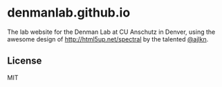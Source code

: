 # denmanlab.github.io

The lab website for the Denman Lab at CU Anschutz in Denver, using the awesome design of http://html5up.net/spectral by
the talented [@ajlkn](http://twitter.com/ajlkn).

## License
MIT


